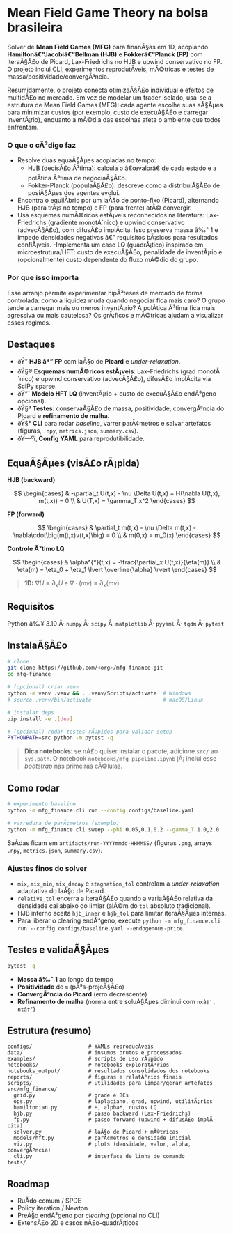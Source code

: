 ﻿# Mean Field Game Theory na bolsa brasileira
Solver de **Mean Field Games (MFG)** para finanÃ§as em 1D, acoplando **Hamiltonâ€“Jacobiâ€“Bellman (HJB)** e **Fokkerâ€“Planck (FP)** com iteraÃ§Ã£o de Picard, Lax-Friedrichs no HJB e upwind conservativo no FP. O projeto inclui CLI, experimentos reprodutÃ­veis, mÃ©tricas e testes de massa/positividade/convergÃªncia.

Resumidamente, o projeto conecta otimizaÃ§Ã£o individual e efeitos de multidÃ£o no mercado. Em vez de modelar um trader isolado, usa-se a estrutura de Mean Field Games (MFG): cada agente escolhe suas aÃ§Ãµes para minimizar custos (por exemplo, custo de execuÃ§Ã£o e carregar inventÃ¡rio), enquanto a mÃ©dia das escolhas afeta o ambiente que todos enfrentam.

### **O que o cÃ³digo faz**
- Resolve duas equaÃ§Ãµes acopladas no tempo:
  - HJB (decisÃ£o Ã³tima): calcula o â€œvalorâ€ de cada estado e a polÃ­tica Ã³tima de negociaÃ§Ã£o.
  - Fokker-Planck (populaÃ§Ã£o): descreve como a distribuiÃ§Ã£o de posiÃ§Ãµes dos agentes evolui.
- Encontra o equilÃ­brio por um laÃ§o de ponto-fixo (Picard), alternando HJB (para trÃ¡s no tempo) e FP (para frente) atÃ© convergir.
- Usa esquemas numÃ©ricos estÃ¡veis reconhecidos na literatura: Lax-Friedrichs (gradiente monotÃ´nico) e upwind conservativo (advecÃ§Ã£o), com difusÃ£o implÃ­cita. Isso preserva massa â‰ˆ 1 e impede densidades negativas â€” requisitos bÃ¡sicos para resultados confiÃ¡veis.
-Implementa um caso LQ (quadrÃ¡tico) inspirado em microestrutura/HFT: custo de execuÃ§Ã£o, penalidade de inventÃ¡rio e (opcionalmente) custo dependente do fluxo mÃ©dio do grupo.

### **Por que isso importa**
Esse arranjo permite experimentar hipÃ³teses de mercado de forma controlada: como a liquidez muda quando negociar fica mais caro? O grupo tende a carregar mais ou menos inventÃ¡rio? A polÃ­tica Ã³tima fica mais agressiva ou mais cautelosa? Os grÃ¡ficos e mÃ©tricas ajudam a visualizar esses regimes.

## Destaques
- ðŸ” **HJB â†” FP** com laÃ§o de **Picard** e *under-relaxation*.
- ðŸ§® **Esquemas numÃ©ricos estÃ¡veis**: Lax-Friedrichs (grad monotÃ´nico) e upwind conservativo (advecÃ§Ã£o), difusÃ£o implÃ­cita via SciPy sparse.
- ðŸ“ˆ **Modelo HFT LQ** (inventÃ¡rio + custo de execuÃ§Ã£o endÃ³geno opcional).
- ðŸ§ª **Testes**: conservaÃ§Ã£o de massa, positividade, convergÃªncia do Picard e **refinamento de malha**.
- ðŸ§° **CLI** para rodar *baseline*, varrer parÃ¢metros e salvar artefatos (figuras, `.npy`, `metrics.json`, `summary.csv`).
- ðŸ—ºï¸ **Config YAML** para reprodutibilidade.

## EquaÃ§Ãµes (visÃ£o rÃ¡pida)

**HJB (backward)**

$$
\begin{cases}
& -\partial_t U(t,x) - \nu \Delta U(t,x) + H(\nabla U(t,x), m(t,x)) = 0 \\
& U(T,x) = \gamma_T x^2
\end{cases}
$$

**FP (forward)**

$$
\begin{cases}
& \partial_t m(t,x) - \nu \Delta m(t,x) - \nabla\cdot\big(m(t,x)v(t,x)\big) = 0 \\
& m(0,x) = m_0(x)
\end{cases}
$$

**Controle Ã³timo LQ**

$$
\begin{cases}
& \alpha^{*}(t,x) = -\frac{\partial_x U(t,x)}{\eta(m)} \\
& \eta(m) = \eta_0 + \eta_1 \lvert \overline{\alpha} \rvert
\end{cases}
$$

> **1D:** $\nabla U \equiv \partial_x U$ e $\nabla\cdot(mv)\equiv \partial_x(mv)$.

## Requisitos
Python â‰¥ 3.10 Â· `numpy` Â· `scipy` Â· `matplotlib` Â· `pyyaml` Â· `tqdm` Â· `pytest`

## InstalaÃ§Ã£o
```bash
# clone
git clone https://github.com/<org>/mfg-finance.git
cd mfg-finance

# (opcional) criar venv
python -m venv .venv && . .venv/Scripts/activate  # Windows
# source .venv/bin/activate                       # macOS/Linux

# instalar deps
pip install -e .[dev]

# (opcional) rodar testes rÃ¡pidos para validar setup
PYTHONPATH=src python -m pytest -q
```

> **Dica notebooks**: se nÃ£o quiser instalar o pacote, adicione `src/` ao `sys.path`. O notebook `notebooks/mfg_pipeline.ipynb` jÃ¡ inclui esse *bootstrap* nas primeiras cÃ©lulas.

## Como rodar
```bash
# experimento baseline
python -m mfg_finance.cli run --config configs/baseline.yaml

# varredura de parÃ¢metros (exemplo)
python -m mfg_finance.cli sweep --phi 0.05,0.1,0.2 --gamma_T 1.0,2.0
```
SaÃ­das ficam em `artifacts/run-YYYYmmdd-HHMMSS/` (figuras `.png`, arrays `.npy`, `metrics.json`, `summary.csv`).

### Ajustes finos do solver
- `mix`, `mix_min`, `mix_decay` e `stagnation_tol` controlam a *under-relaxation* adaptativa do laÃ§o de Picard.
- `relative_tol` encerra a iteraÃ§Ã£o quando a variaÃ§Ã£o relativa da densidade cai abaixo do limiar (alÃ©m do `tol` absoluto tradicional).
- HJB interno aceita `hjb_inner` e `hjb_tol` para limitar iteraÃ§Ãµes internas.
- Para liberar o clearing endÃ³geno, execute `python -m mfg_finance.cli run --config configs/baseline.yaml --endogenous-price`.

## Testes e validaÃ§Ãµes
```bash
pytest -q
```
- **Massa â‰ˆ 1** ao longo do tempo  
- **Positividade** de `m` (pÃ³s-projeÃ§Ã£o)  
- **ConvergÃªncia do Picard** (erro decrescente)  
- **Refinamento de malha** (norma entre soluÃ§Ãµes diminui com `nxâ†‘, ntâ†‘`)

## Estrutura (resumo)
```
configs/                  # YAMLs reproducÃ­veis
data/                     # insumos brutos e processados
examples/                 # scripts de uso rÃ¡pido
notebooks/                # notebooks exploratÃ³rios
notebooks_output/         # resultados consolidados dos notebooks
reports/                  # figuras e relatÃ³rios finais
scripts/                  # utilidades para limpar/gerar artefatos
src/mfg_finance/
  grid.py                 # grade e BCs
  ops.py                  # laplaciano, grad, upwind, utilitÃ¡rios
  hamiltonian.py          # H, alpha*, custos LQ
  hjb.py                  # passo backward (Lax-Friedrichs)
  fp.py                   # passo forward (upwind + difusÃ£o implÃ­cita)
  solver.py               # laÃ§o de Picard + mÃ©tricas
  models/hft.py           # parÃ¢metros e densidade inicial
  viz.py                  # plots (densidade, valor, alpha, convergÃªncia)
  cli.py                  # interface de linha de comando
tests/
```

## Roadmap
- RuÃ­do comum / SPDE
- Policy iteration / Newton
- PreÃ§o endÃ³geno por *clearing* (opcional no CLI)
- ExtensÃ£o 2D e casos nÃ£o-quadrÃ¡ticos
